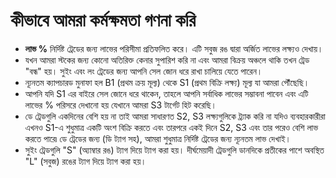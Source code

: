 # **কীভাবে আমরা কর্মক্ষমতা গণনা করি**
 - **লাভ %** নির্দিষ্ট ট্রেডের জন্য লাভের পরিসীমা প্রতিফলিত করে। এটি সবুজ রঙ দ্বারা অর্জিত লাভের লক্ষ্যও দেখায়।
 - যখন আমরা স্টকের জন্য কোনো অতিরিক্ত কেনার সুপারিশ করি না এবং আমরা বিক্রয় অঞ্চলে থাকি তখন ট্রেড "বন্ধ" হয়। সুইং এবং লং ট্রেডের জন্য আপনি সেল জোন ধরে রাখা চালিয়ে যেতে পারেন।
 - ন্যূনতম ক্যাপচারড মুনাফা হল B1 (প্রথম ক্রয় মূল্য) থেকে S1 (প্রথম বিক্রি লক্ষ্য) মূল্য যা আমরা পৌঁছেছি।
 - আপনি যদি S1 এর বাইরে সেল জোনে ধরে থাকেন, তাহলে আপনি সর্বাধিক লাভের সম্ভাবনা পাবেন এবং এটি লাভের % পরিসরে দেখানো হয় যেখানে আমরা S3 টার্গেট হিট করেছি।
 - ডে ট্রেডগুলি একদিনের বেশি হয় না তাই আমরা সাধারণত S2, S3 লক্ষ্যগুলিকে ট্র্যাক করি না যদিও ব্যবহারকারীরা এখনও S1-এ শুধুমাত্র একটি অংশ বিক্রি করতে এবং তারপরে একই দিনে S2, S3 এবং তার পরেও বেশি লাভ করতে পারে৷ ডে ট্রেডের জন্য (ডি ট্যাগ সহ), আমরা শুধুমাত্র নির্দিষ্ট ট্রেডের জন্য ন্যূনতম লাভ দেখাই।
 - সুইং ট্রেডগুলি "S" (অ্যাম্বার রঙ) ট্যাগ দিয়ে ট্যাগ করা হয়। দীর্ঘমেয়াদী ট্রেডগুলি ডানদিকে প্রতীকের পাশে অবস্থিত "L" (সবুজ) রঙের ট্যাগ দিয়ে ট্যাগ করা হয়।
